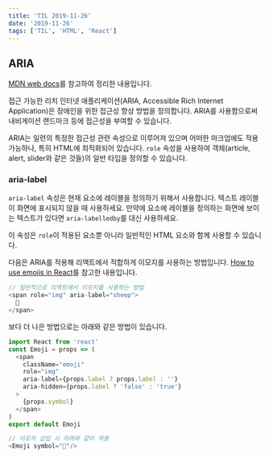 ```yaml
---
title: 'TIL 2019-11-26'
date: '2019-11-26'
tags: ['TIL', 'HTML', 'React']
---
```


## ARIA

[MDN web docs](https://developer.mozilla.org/ko/docs/Web/Accessibility/ARIA)를 참고하여 정리한 내용입니다.

접근 가능한 리치 인터넷 애플리케이션(ARIA, Accessible Rich Internet Application)은 장애인을 위한 접근성 향상 방법을 정의합니다. ARIA를 사용함으로써 내비게이션 랜드마크 등에 접근성을 부여할 수 있습니다.

ARIA는 일련의 특정한 접근성 관련 속성으로 이루어져 있으며 어떠한 마크업에도 적용 가능하나, 특히 HTML에 최적화되어 있습니다. `role` 속성을 사용하여 객체(article, alert, slider와 같은 것들)의 일반 타입을 정의할 수 있습니다.

### aria-label

`aria-label` 속성은 현재 요소에 레이블을 정의하기 위해서 사용합니다. 텍스트 레이블이 화면에 표시되지 않을 때 사용하세요. 만약에 요소에 레이블을 정의하는 화면에 보이는 텍스트가 있다면 `aria-labelledby`를 대신 사용하세요.

이 속성은 `role`이 적용된 요소뿐 아니라 일반적인 HTML 요소와 함께 사용할 수 있습니다.

다음은 ARIA를 적용해 리액트에서 적합하게 이모지를 사용하는 방법입니다.
[How to use emojis in React](https://medium.com/@seanmcp/%EF%B8%8F-how-to-use-emojis-in-react-d23bbf608bf7)를 참고한 내용입니다.

```javascript
// 일반적으로 리액트에서 이모지를 사용하는 방법
<span role="img" aria-label="sheep">
  🐑
</span>
```

보다 더 나은 방법으로는 아래와 같은 방법이 있습니다.

```javascript
import React from 'react'
const Emoji = props => (
  <span
    className="emoji"
    role="img"
    aria-label={props.label ? props.label : ''}
    aria-hidden={props.label ? 'false' : 'true'}
  >
    {props.symbol}
  </span>
)
export default Emoji

// 이모지 삽입 시 아래와 같이 적용
<Emoji symbol="🐑"/>
```
